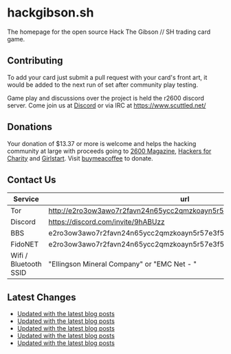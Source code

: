 # hackgibson.sh
The homepage for the open source Hack The Gibson // SH trading card game.


## Contributing

To add your card just submit a pull request with your card's front art, it would be added to the next run of set after community play testing.

Game play and discussions over the project is held the r2600 discord server. Come join us at [Discord](https://discord.com/invite/9hABUzz) or via IRC at https://www.scuttled.net/


## Donations

Your donation of $13.37 or more is welcome and helps the hacking community at large with proceeds going to [2600 Magazine](https://2600.com/), [Hackers for Charity](https://hackersforcharity.org) and [Girlstart](https://girlstart.org).  Visit [buymeacoffee](https://www.buymeacoffee.com/hackgibson.sh) to donate.


## Contact Us

Service | url
-|-
Tor | http://e2ro3ow3awo7r2favn24n65ycc2qmzkoayn5r57e3f56nvjwdcgg32ad.onion
Discord | https://discord.com/invite/9hABUzz
BBS | e2ro3ow3awo7r2favn24n65ycc2qmzkoayn5r57e3f56nvjwdcgg32ad.onion:23
FidoNET | e2ro3ow3awo7r2favn24n65ycc2qmzkoayn5r57e3f56nvjwdcgg32ad.onion:24554
Wifi / Bluetooth SSID | "Ellingson Mineral Company" or "EMC Net - <fidonet address>"

## Latest Changes
<!-- BLOG-POST-LIST:START -->
- [Updated with the latest blog posts](https://github.com/DFW2600/hackgibson.sh/commit/f8ec1b6906b1c4bdf67c8fce365904b3e404be5a)
- [Updated with the latest blog posts](https://github.com/DFW2600/hackgibson.sh/commit/66e1aa234a630cdb5bf8d583a21e184903b604f7)
- [Updated with the latest blog posts](https://github.com/DFW2600/hackgibson.sh/commit/3df0d31dc69b5d9af4981e83a459a63ef28d1c77)
- [Updated with the latest blog posts](https://github.com/DFW2600/hackgibson.sh/commit/433557c7b42f6ccba5d5540a626fed716037aa49)
- [Updated with the latest blog posts](https://github.com/DFW2600/hackgibson.sh/commit/aca91df338b2319c0dfc1d1fecd283411c2d32be)
<!-- BLOG-POST-LIST:END -->
